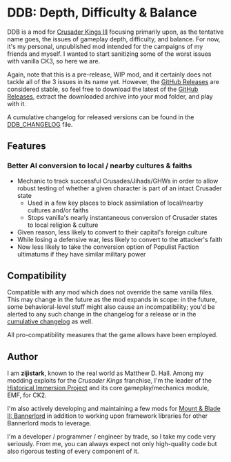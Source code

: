 # DDB: Depth, Difficulty & Balance

DDB is a mod for [Crusader Kings III](https://www.crusaderkings.com/) focusing primarily upon, as the tentative name goes, the issues of gameplay depth, difficulty, and balance. For now, it's my personal, unpublished mod intended for the campaigns of my friends and myself. I wanted to start sanitizing some of the worst issues with vanilla CK3, so here we are.

Again, note that this is a pre-release, WIP mod, and it certainly does not tackle all of the 3 issues in its name yet. However, the [GitHub Releases](https://github.com/zijistark/CK3.DDB/releases) are considered stable, so feel free to download the latest of the [GitHub Releases](https://github.com/zijistark/CK3.DDB/releases), extract the downloaded archive into your mod folder, and play with it.

A cumulative changelog for released versions can be found in the [DDB_CHANGELOG](https://github.com/zijistark/CK3.DDB/blob/master/DDB/DDB_CHANGELOG.md) file.

## Features

### Better AI conversion to local / nearby cultures & faiths

- Mechanic to track successful Crusades/Jihads/GHWs in order to allow robust testing of whether a given character is part of an intact Crusader state
  - Used in a few key places to block assimilation of local/nearby cultures and/or faiths
  - Stops vanilla's nearly instantaneous conversion of Crusader states to local religion & culture
- Given reason, less likely to convert to their capital's foreign culture
- While losing a defensive war, less likely to convert to the attacker's faith
- Now less likely to take the conversion option of Populist Faction ultimatums if they have similar military power

## Compatibility

Compatible with any mod which does not override the same vanilla files. This may change in the future as the mod expands in scope: in the future, some behavioral-level stuff might also cause an incompatibility; you'd be alerted to any such change in the changelog for a release or in the [cumulative changelog](https://github.com/zijistark/CK3.DDB/blob/master/DDB/DDB_CHANGELOG.md) as well.

All pro-compatibility measures that the game allows have been employed.

## Author

I am **zijistark**, known to the real world as Matthew D. Hall. Among my modding exploits for the _Crusader Kings_ franchise, I'm the leader of the [Historical Immersion Project](http://hip.zijistark.com/) and its core gameplay/mechanics module, EMF, for CK2.

I'm also actively developing and maintaining a few mods for [Mount & Blade II: Bannerlord](https://www.taleworlds.com/en/Games/Bannerlord) in addition to working upon framework libraries for other Bannerlord mods to leverage.

I'm a developer / programmer / engineer by trade, so I take my code very seriously. From me, you can always expect not only high-quality code but also rigorous testing of every component of it.